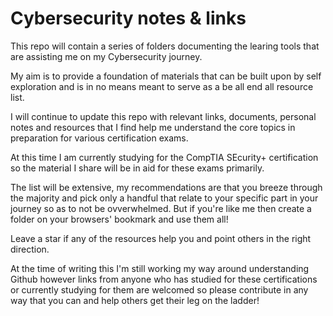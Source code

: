 # Cybersecurity notes & links

This repo will contain a series of folders documenting the learing tools that are assisting me on my Cybersecurity journey.

My aim is to provide a foundation of materials that can be built upon by self exploration and is in no means meant to serve as a be all end all resource list.

I will continue to update this repo with relevant links, documents, personal notes and resources that I find help me understand the core topics in preparation for various certification exams. 

At this time I am currently studying for the CompTIA SEcurity+ certification so the material I share will be in aid for these exams primarily. 

The list will be extensive, my recommendations are that you breeze through the majority and pick only a handful that relate to your specific part in your journey so as to not be ovverwhelmed. But if you're like me then create a folder on your browsers' bookmark and use them all!

Leave a star if any of the resources help you and point others in the right direction. 

At the time of writing this I'm still working my way around understanding Github however links from anyone who has studied for these certifications or currently studying for them are welcomed so please contribute in any way that you can and help others get their leg on the ladder!
